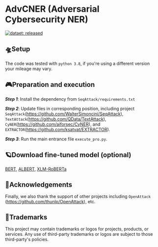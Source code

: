 # AdvCNER (Adversarial Cybersecurity NER)

[![dataet: released](https://img.shields.io/badge/dataset-released-green.svg)]((https://github.com/JiangTianJason/AdvCNER/tree/main/SeqAttack/datasets/mitre))

## :flying_saucer:Setup
The code was tested with `python 3.8`, if you're using a different version your mileage may vary.

## :video_game:Preparation and execution
***Step 1***: Install the dependency from `SeqAttack/requirements.txt`

***Step 2***: Update files in corresponding position, including project `SeqAttack`(https://github.com/WalterSimoncini/SeqAttack), `TextAttack`(https://github.com/QData/TextAttack), `CyNER`(https://github.com/aiforsec/CyNER), and `EXTRACTOR`(https://github.com/ksatvat/EXTRACTOR).

***Step 3***: Run the main entrance file `execute_pro.py`.

## :ringed_planet:Download fine-tuned model (optional)
[BERT](https://drive.google.com/drive/folders/1044-PVu4hyG-Vz0MCvACJd2JRz5SvAgS?usp=sharing), [ALBERT](https://drive.google.com/drive/folders/12h3e0oXr95-3GK0Og0u4VLYjZqz0wYzf?usp=sharing), [XLM-RoBERTa](https://drive.google.com/drive/folders/1vIFHu5_xlfsEMcbP8b-EfWHg3UxVkqTr?usp=sharing)

## :footprints:Acknowledgements
Finally, we also thank the support of other projects including `OpenAttack` (https://github.com/thunlp/OpenAttack), etc.

## :movie_camera:Trademarks
This project may contain trademarks or logos for projects, products, or services. Any use of third-party trademarks or logos are subject to those third-party's policies.
